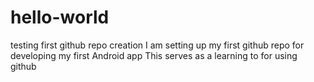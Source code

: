 # hello-world
testing first github repo creation
I am setting up my first github repo for developing my first Android app
This serves as a learning to for using github
